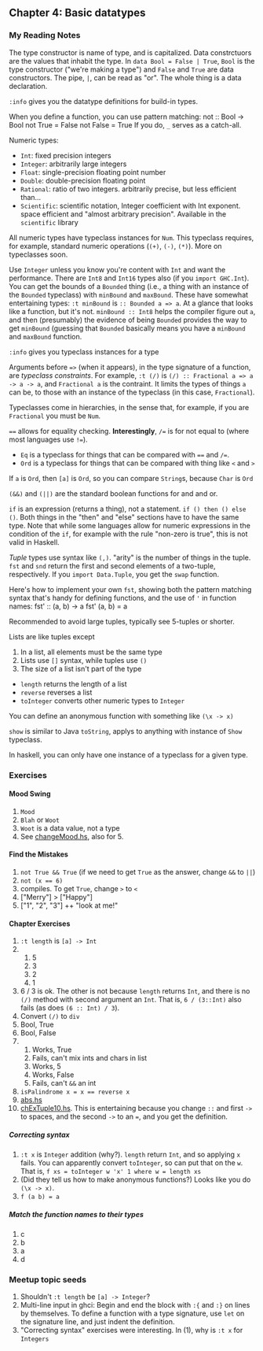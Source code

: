 ## Chapter 4: Basic datatypes

### My Reading Notes

The type constructor is name of type, and is capitalized.
Data constrctuors are the values that inhabit the type.
In `data Bool = False | True`, `Bool` is the type constructor
("we're making a type") and `False` and `True` are data constructors.
The pipe, `|`, can be read as "or". The whole thing is a
data declaration.

`:info` gives you the datatype definitions for build-in types.

When you define a function, you can use pattern matching:
    not :: Bool -> Bool
    not True = False
    not False = True
If you do, `_` serves as a catch-all.

Numeric types:
* `Int`: fixed precision integers
* `Integer`: arbitrarily large integers
* `Float`: single-precision floating point number
* `Double`: double-precision floating point
* `Rational`: ratio of two integers. arbitrarily precise, but less efficient than...
* `Scientific`: scientific notation, Integer coefficient with Int exponent.
    space efficient and "almost arbitrary precision".
    Available in the `scientific` library

All numeric types have typeclass instances for `Num`. This typeclass requires,
for example, standard numeric operations (`(+)`, `(-)`, `(*)`).
More on typeclasses soon.

Use `Integer` unless you know you're content with `Int` and want the performance.
There are `Int8` and `Int16` types also (if you `import GHC.Int`). You can get
the bounds of a `Bounded` thing (i.e., a thing with an instance of the `Bounded`
typeclass) with `minBound` and `maxBound`. These have somewhat entertaining types:
`:t minBound` is `:: Bounded a => a`. At a glance that looks like a function, but
it's not. `minBound :: Int8` helps the compiler figure out `a`, and then (presumably)
the evidence of being `Bounded` provides the way to get `minBound` (guessing that
`Bounded` basically means you have a `minBound` and `maxBound` function.

`:info` gives you typeclass instances for a type

Arguments before `=>` (when it appears), in the type signature of a function,
are _typeclass constraints_. For example, `:t (/)` is `(/) :: Fractional a => a -> a -> a`,
and `Fractional a` is the contraint. It limits the types of things `a` can be, to
those with an instance of the typeclass (in this case, `Fractional`).

Typeclasses come in hierarchies, in the sense that, for example, if you are `Fractional`
you must be `Num`.

`==` allows for equality checking. **Interestingly**, `/=` is for not equal to
(where most languages use `!=`).

* `Eq` is a typeclass for things that can be compared with `==` and `/=`.
* `Ord` is a typeclass for things that can be compared with thing like `<` and `>`

If `a` is `Ord`, then `[a]` is `Ord`, so you can compare `String`s, because `Char` is `Ord`

`(&&)` and `(||)` are the standard boolean functions for and and or.

`if` is an expression (returns a thing), not a statement. `if () then () else ()`.
Both things in the "then" and "else" sections have to have the same type. Note that
while some languages allow for numeric expressions in the condition of the `if`,
for example with the rule "non-zero is true", this is not valid in Haskell.

_Tuple_ types use syntax like `(,)`. "arity" is the number of things in the tuple.
`fst` and `snd` return the first and second elements of a two-tuple, respectively.
If you `import Data.Tuple`, you get the `swap` function.

Here's how to implement your own `fst`, showing both the pattern matching syntax
that's handy for defining functions, and the use of `'` in function names:
    fst' :: (a, b) -> a
    fst' (a, b) = a

Recommended to avoid large tuples, typically see 5-tuples or shorter.

Lists are like tuples except
1. In a list, all elements must be the same type
2. Lists use `[]` syntax, while tuples use `()`
3. The size of a list isn't part of the type

* `length` returns the length of a list
* `reverse` reverses a list
* `toInteger` converts other numeric types to `Integer`

You can define an anonymous function with something like `(\x -> x)`

`show` is similar to Java `toString`, applys to anything with instance of `Show`
typeclass.

In haskell, you can only have one instance of a typeclass for a given type.

### Exercises

#### Mood Swing

1. `Mood`
2. `Blah` or `Woot`
3. `Woot` is a data value, not a type
4. See [changeMood.hs](changeMood.hs), also for 5.

#### Find the Mistakes

1. `not True && True` (if we need to get `True` as the answer, change `&&` to `||`)
2. `not (x == 6)`
3. compiles. To get `True`, change `>` to `<`
4. ["Merry"] > ["Happy"]
5. ["1", "2", "3"] ++ "look at me!"

#### Chapter Exercises

1. `:t length` is `[a] -> Int`
2.
    1. 5
    2. 3
    3. 2
    4. 1
3. 6 / 3 is ok. The other is not because `length` returns `Int`, and there is no
    `(/)` method with second argument an `Int`. That is, `6 / (3::Int)` also fails
    (as does `(6 :: Int) / 3`).
4. Convert `(/)` to `div`
5. Bool, True
6. Bool, False
7.
    1. Works, True
    2. Fails, can't mix ints and chars in list
    3. Works, 5
    4. Works, False
    5. Fails, can't `&&` an int
8. `isPalindrome x = x == reverse x`
9. [abs.hs](abs.hs)
10. [chExTuple10.hs](chExTuple10.hs). This is entertaining because you change `::`
    and first `->` to spaces, and the second `->` to an `=`, and you get the definition.

##### Correcting syntax

1. `:t x` is `Integer` addition (why?). `length` return `Int`, and so applying `x` fails.
    You can apparently convert `toInteger`, so can put that on the `w`. That is,
    `f xs = toInteger w 'x' 1 where w = length xs`
2. (Did they tell us how to make anonymous functions?) Looks like you do `(\x -> x)`.
3. `f (a b) = a`

##### Match the function names to their types

1. c
2. b
3. a
4. d

### Meetup topic seeds

1. Shouldn't `:t length` be `[a] -> Integer`?
2. Multi-line input in ghci: Begin and end the block with `:{` and `:}` on lines by
    themselves. To define a function with a type signature, use `let` on the
    signature line, and just indent the definition.
3. "Correcting syntax" exercises were interesting. In (1), why is `:t x` for `Integers`
